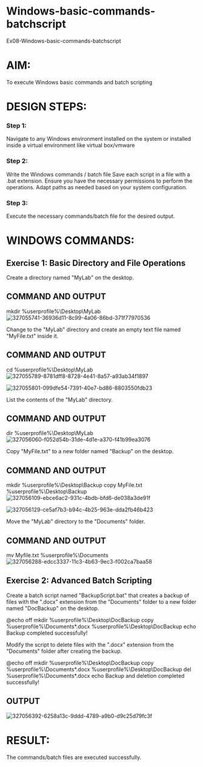 # Windows-basic-commands-batchscript
Ex08-Windows-basic-commands-batchscript

# AIM:
To execute Windows basic commands and batch scripting

# DESIGN STEPS:

### Step 1:

Navigate to any Windows environment installed on the system or installed inside a virtual environment like virtual box/vmware 

### Step 2:

Write the Windows commands / batch file
Save each script in a file with a .bat extension.
Ensure you have the necessary permissions to perform the operations.
Adapt paths as needed based on your system configuration.
### Step 3:

Execute the necessary commands/batch file for the desired output. 




# WINDOWS COMMANDS:
## Exercise 1: Basic Directory and File Operations
Create a directory named "MyLab" on the desktop.




## COMMAND AND OUTPUT
mkdir %userprofile%\Desktop\MyLab
![327055741-36936d11-8c99-4a06-86bd-371f77970536](https://github.com/Keerthika23013559/Windows-basic-commands-batchscript/assets/162658262/98670dca-5890-4460-afc4-e448993c25ea)

Change to the "MyLab" directory and create an empty text file named "MyFile.txt" inside it.


## COMMAND AND OUTPUT
cd %userprofile%\Desktop\MyLab
![327055789-8781dff8-8728-4e41-8a57-a93ab34f1897](https://github.com/Keerthika23013559/Windows-basic-commands-batchscript/assets/162658262/7902f444-340f-4ab2-aaf6-1b2bd72ad513)

![327055801-099dfe54-7391-40e7-bd86-8803550fdb23](https://github.com/Keerthika23013559/Windows-basic-commands-batchscript/assets/162658262/5e9378a8-a2d9-410f-b774-d9be58ffe6d4)

List the contents of the "MyLab" directory.


## COMMAND AND OUTPUT
dir %userprofile%\Desktop\MyLab
![327056060-f052d54b-31de-4d1e-a370-f41b99ea3076](https://github.com/Keerthika23013559/Windows-basic-commands-batchscript/assets/162658262/fa51a3ef-ccdf-4f93-af6b-d3fa04e1fec8)

Copy "MyFile.txt" to a new folder named "Backup" on the desktop.

## COMMAND AND OUTPUT
mkdir %userprofile%\Desktop\Backup
copy MyFile.txt %userprofile%\Desktop\Backup
![327056109-ebce6ac2-931c-4bdb-bfd6-de038a3de91f](https://github.com/Keerthika23013559/Windows-basic-commands-batchscript/assets/162658262/533a8a16-b30f-4691-aeb1-3ffd5904c3ea)

![327056129-ce5af7b3-b94c-4b25-963e-dda2fb46b423](https://github.com/Keerthika23013559/Windows-basic-commands-batchscript/assets/162658262/f615a15a-0abf-433d-9a46-3c12c3a08de4)

Move the "MyLab" directory to the "Documents" folder.


## COMMAND AND OUTPUT
mv Myfile.txt %userprofile%\Documents
![327056288-edcc3337-11c3-4b63-9ec3-f002ca7baa58](https://github.com/Keerthika23013559/Windows-basic-commands-batchscript/assets/162658262/23b7c105-a6e7-455d-838e-d3b14a1d1d5e)

## Exercise 2: Advanced Batch Scripting
Create a batch script named "BackupScript.bat" that creates a backup of files with the ".docx" extension from the "Documents" folder to a new folder named "DocBackup" on the desktop.

@echo off
mkdir %userprofile%\Desktop\DocBackup
copy %userprofile%\Documents\*.docx %userprofile%\Desktop\DocBackup
echo Backup completed successfully!

Modify the script to delete files with the ".docx" extension from the "Documents" folder after creating the backup.

@echo off
mkdir %userprofile%\Desktop\DocBackup
copy %userprofile%\Documents\*.docx %userprofile%\Desktop\DocBackup
del %userprofile%\Documents\*.docx
echo Backup and deletion completed successfully!



## OUTPUT
![327056392-6258a13c-9ddd-4789-a9b0-d9c25d79fc3f](https://github.com/Keerthika23013559/Windows-basic-commands-batchscript/assets/162658262/6c1d82b7-16c9-443d-9f8c-08d2b11b36fa)





# RESULT:
The commands/batch files are executed successfully.

